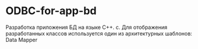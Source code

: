 # ODBC-for-app-bd
Разработка приложения БД на языке С++. c.	Для отображения разработанных классов используется один из архитектурных шаблонов: Data Mapper
